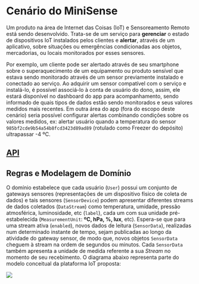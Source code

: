 # Cenário do MiniSense

Um produto na área de Internet das Coisas (IoT) e Sensoreamento Remoto está sendo desenvolvido. Trata-se de um serviço para **gerenciar** o estado de dispositivos IoT instalados pelos clientes e **alertar**, através de um aplicativo, sobre situações ou emergências condicionadas aos objetos, mercadorias, ou locais monitorados por esses sensores.

Por exemplo, um cliente pode ser alertado através de seu smartphone sobre o superaquecimento de um equipamento ou produto sensível que estava sendo monitorado através de um sensor previamente instalado e conectado ao serviço. Ao adquirir um sensor compatível com o serviço e instalá-lo, é possível associá-lo à conta de usuário do dono, assim, ele estará disponível no dashboard do app para acompanhamento, sendo informado de quais tipos de dados estão sendo monitorados e seus valores medidos mais recentes. Em outra área do app (fora do escopo deste cenário) seria possível configurar alertas combinando condições sobre os valores medidos, ex: alertar usuário quando a temperatura do  sensor `985bf2cde9b54a54b8fcd3423d89ad89` (rotulado como Freezer do depósito) ultrapassar -4 ºC.

## [API](https://app.swaggerhub.com/apis-docs/Victor0am/MiniSense/1.0.0)

## Regras e Modelagem de Domínio

O domínio estabelece que cada usuário (`User`) possui um conjunto de gateways sensores (representações de um dispositivo físico de coleta de dados) e tais sensores (`SensorDevice`) podem apresentar diferentes streams de dados coletados (`DataStream`) como temperatura, umidade, pressão atmosférica, luminosidade, etc (`label`), cada um com sua unidade pré-estabelecida (`MeasurementUnit`: **ºC, hPa, %, lux**, etc). Espera-se que para uma stream ativa (`enabled`), novos dados de leitura (`SensorData`), realizadas num determinado instante de tempo, sejam publicadas ao longo da atividade do gateway sensor, de modo que, novos objetos `SensorData` cheguem à stream na ordem de segundos ou minutos. Cada `SensorData` também apresenta a unidade de medida referente a sua *Stream* no momento de seu recebimento. O diagrama abaixo representa parte do modelo conceitual da plataforma IoT proposta:

![](https://hackmd.io/_uploads/SyPYP2DqO.png)

<!--

@startuml
!theme plain
skinparam shadowing false
class User {
 -username : string
 -email : string
}
class SensorDevice {
 -key : string
 -label : string
 -description : string
}
class DataStream {
 -key : string
 -label : string
 -enabled : boolean
}

class MeasurementUnit {
-symbol : string
-description: string
}

class SensorData {
-timestamp : datetime
-value : double
}

User "1" *-> "devices *" SensorDevice : has >
SensorDevice "1" *-> "streams *" DataStream : has >
DataStream "*" -up-> "unit 1" MeasurementUnit
DataStream "1" *-> "*" SensorData : collects >
SensorData "*" -up-> "unit 1" MeasurementUnit
@enduml

-->

